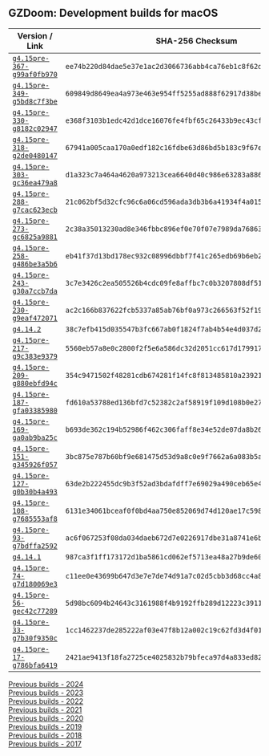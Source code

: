 ## GZDoom: Development builds for macOS

|Version / Link|SHA-256 Checksum|
|---|---|
|[`g4.15pre-367-g99af0fb970`](https://github.com/alexey-lysiuk/gzdoom-macos-devbuilds/releases/download/g4.15pre-367-g99af0fb970/gzdoom-g4.15pre-367-g99af0fb970.zip)|`ee74b220d84dae5e37e1ac2d3066736abb4ca76eb1c8f62d34b06b823959e6f6`|
|[`g4.15pre-349-g5bd8c7f3be`](https://github.com/alexey-lysiuk/gzdoom-macos-devbuilds/releases/download/g4.15pre-349-g5bd8c7f3be/gzdoom-g4.15pre-349-g5bd8c7f3be.zip)|`609849d8649ea4a973e463e954ff5255ad888f62917d38be2cb6ba07832fefa6`|
|[`g4.15pre-330-g8182c02947`](https://github.com/alexey-lysiuk/gzdoom-macos-devbuilds/releases/download/g4.15pre-330-g8182c02947/gzdoom-g4.15pre-330-g8182c02947.zip)|`e368f3103b1edc42d1dce16076fe4fbf65c26433b9ec43cf948fbec3cc7ea0e6`|
|[`g4.15pre-318-g2de0480147`](https://github.com/alexey-lysiuk/gzdoom-macos-devbuilds/releases/download/g4.15pre-318-g2de0480147/gzdoom-g4.15pre-318-g2de0480147.zip)|`67941a005caa170a0edf182c16fdbe63d86bd5b183c9f67e7ec67391e16a4e9e`|
|[`g4.15pre-303-gc36ea479a8`](https://github.com/alexey-lysiuk/gzdoom-macos-devbuilds/releases/download/g4.15pre-303-gc36ea479a8/gzdoom-g4.15pre-303-gc36ea479a8.zip)|`d1a323c7a464a4620a973213cea6640d40c986e63283a886a1ef8b2c64bfc4cb`|
|[`g4.15pre-288-g7cac623ecb`](https://github.com/alexey-lysiuk/gzdoom-macos-devbuilds/releases/download/g4.15pre-288-g7cac623ecb/gzdoom-g4.15pre-288-g7cac623ecb.zip)|`21c062bf5d32cfc96c6a06cd596ada3db3b6a41934f4a015e22167e43df21bb1`|
|[`g4.15pre-273-gc6825a9881`](https://github.com/alexey-lysiuk/gzdoom-macos-devbuilds/releases/download/g4.15pre-273-gc6825a9881/gzdoom-g4.15pre-273-gc6825a9881.zip)|`2c38a35013230ad8e346fbbc896ef0e70f07e7989da768630366b306d9d9605b`|
|[`g4.15pre-258-g486be3a5b6`](https://github.com/alexey-lysiuk/gzdoom-macos-devbuilds/releases/download/g4.15pre-258-g486be3a5b6/gzdoom-g4.15pre-258-g486be3a5b6.zip)|`eb41f37d13bd178ec932c08996dbbf7f41c265edb69b6eb2397736084296a772`|
|[`g4.15pre-243-g30a7ccb7da`](https://github.com/alexey-lysiuk/gzdoom-macos-devbuilds/releases/download/g4.15pre-243-g30a7ccb7da/gzdoom-g4.15pre-243-g30a7ccb7da.zip)|`3c7e3426c2ea505526b4cdc09fe8affbc7c0b3207808df51b92561f1a0b8e7e2`|
|[`g4.15pre-230-g9eaf472071`](https://github.com/alexey-lysiuk/gzdoom-macos-devbuilds/releases/download/g4.15pre-230-g9eaf472071/gzdoom-g4.15pre-230-g9eaf472071.zip)|`ac2c166b837622fcb5337a85ab76bf0a973c266563f52f19b58cc380c8c9c301`|
|[`g4.14.2`](https://github.com/alexey-lysiuk/gzdoom-macos-devbuilds/releases/download/g4.14.2/gzdoom-g4.14.2.zip)|`38c7efb415d035547b3fc667ab0f1824f7ab4b54e4d037d2aea266c0ec99651b`|
|[`g4.15pre-217-g9c383e9379`](https://github.com/alexey-lysiuk/gzdoom-macos-devbuilds/releases/download/g4.15pre-217-g9c383e9379/gzdoom-g4.15pre-217-g9c383e9379.zip)|`5560eb57a8e0c2800f2f5e6a586dc32d2051cc617d17991734b322245eefef8b`|
|[`g4.15pre-209-g880ebfd94c`](https://github.com/alexey-lysiuk/gzdoom-macos-devbuilds/releases/download/g4.15pre-209-g880ebfd94c/gzdoom-g4.15pre-209-g880ebfd94c.zip)|`354c9471502f48281cdb674281f14fc8f813485810a2392175867bdbe9cf56ea`|
|[`g4.15pre-187-gfa03385980`](https://github.com/alexey-lysiuk/gzdoom-macos-devbuilds/releases/download/g4.15pre-187-gfa03385980/gzdoom-g4.15pre-187-gfa03385980.zip)|`fd610a53788ed136bfd7c52382c2af58919f109d108b0e27aea696147ef04c2e`|
|[`g4.15pre-169-ga0ab9ba25c`](https://github.com/alexey-lysiuk/gzdoom-macos-devbuilds/releases/download/g4.15pre-169-ga0ab9ba25c/gzdoom-g4.15pre-169-ga0ab9ba25c.zip)|`b693de362c194b52986f462c306faff8e34e52de07da8b261656ff18b300beb2`|
|[`g4.15pre-151-g345926f057`](https://github.com/alexey-lysiuk/gzdoom-macos-devbuilds/releases/download/g4.15pre-151-g345926f057/gzdoom-g4.15pre-151-g345926f057.zip)|`3bc875e787b60bf9e681475d53d9a8c0e9f7662a6a083b5a3cf70713ca115fd3`|
|[`g4.15pre-127-g0b30b4a493`](https://github.com/alexey-lysiuk/gzdoom-macos-devbuilds/releases/download/g4.15pre-127-g0b30b4a493/gzdoom-g4.15pre-127-g0b30b4a493.zip)|`63de2b222455dc9b3f52ad3bdafdff7e69029a490ceb65e4386a4aaade42ba8e`|
|[`g4.15pre-108-g7685553af8`](https://github.com/alexey-lysiuk/gzdoom-macos-devbuilds/releases/download/g4.15pre-108-g7685553af8/gzdoom-g4.15pre-108-g7685553af8.zip)|`6131e34061bceaf0f0bd4aa750e852069d74d120ae17c5985069e1a3768dc67e`|
|[`g4.15pre-93-g7bdffa2592`](https://github.com/alexey-lysiuk/gzdoom-macos-devbuilds/releases/download/g4.15pre-93-g7bdffa2592/gzdoom-g4.15pre-93-g7bdffa2592.zip)|`ac6f067253f08da034daeb672d7e0226917dbe31a8741e6b83974e0734fa49ed`|
|[`g4.14.1`](https://github.com/alexey-lysiuk/gzdoom-macos-devbuilds/releases/download/g4.14.1/gzdoom-g4.14.1.zip)|`987ca3f1ff173172d1ba5861cd062ef5713ea48a27b9de6081dd14ec69b9ab4f`|
|[`g4.15pre-74-g7d180069e3`](https://github.com/alexey-lysiuk/gzdoom-macos-devbuilds/releases/download/g4.15pre-74-g7d180069e3/gzdoom-g4.15pre-74-g7d180069e3.zip)|`c11ee0e43699b647d3e7e7de74d91a7c02d5cbb3d68cc4a80e3628629a31e489`|
|[`g4.15pre-56-gec42c77289`](https://github.com/alexey-lysiuk/gzdoom-macos-devbuilds/releases/download/g4.15pre-56-gec42c77289/gzdoom-g4.15pre-56-gec42c77289.zip)|`5d98bc6094b24643c3161988f4b9192ffb289d12223c3911e60370fcbe612f05`|
|[`g4.15pre-33-g7b30f9350c`](https://github.com/alexey-lysiuk/gzdoom-macos-devbuilds/releases/download/g4.15pre-33-g7b30f9350c/gzdoom-g4.15pre-33-g7b30f9350c.zip)|`1cc1462237de285222af03e47f8b12a002c19c62fd3d4f01f192986c27633131`|
|[`g4.15pre-17-g786bfa6419`](https://github.com/alexey-lysiuk/gzdoom-macos-devbuilds/releases/download/g4.15pre-17-g786bfa6419/gzdoom-g4.15pre-17-g786bfa6419.zip)|`2421ae9413f18fa2725ce4025832b79bfeca97d4a833ed8202fb80bae3ee9347`|

[Previous builds - 2024](https://github.com/alexey-lysiuk/gzdoom-macos-devbuilds-2024)<br>
[Previous builds - 2023](https://github.com/alexey-lysiuk/gzdoom-macos-devbuilds-2023)<br>
[Previous builds - 2022](https://github.com/alexey-lysiuk/gzdoom-macos-devbuilds-2022)<br>
[Previous builds - 2021](https://github.com/alexey-lysiuk/gzdoom-macos-devbuilds-2021)<br>
[Previous builds - 2020](https://github.com/alexey-lysiuk/gzdoom-macos-devbuilds-2020)<br>
[Previous builds - 2019](https://github.com/alexey-lysiuk/gzdoom-macos-devbuilds-2019)<br>
[Previous builds - 2018](https://github.com/alexey-lysiuk/gzdoom-macos-devbuilds-2018)<br>
[Previous builds - 2017](https://github.com/alexey-lysiuk/gzdoom-macos-devbuilds-2017)<br>
